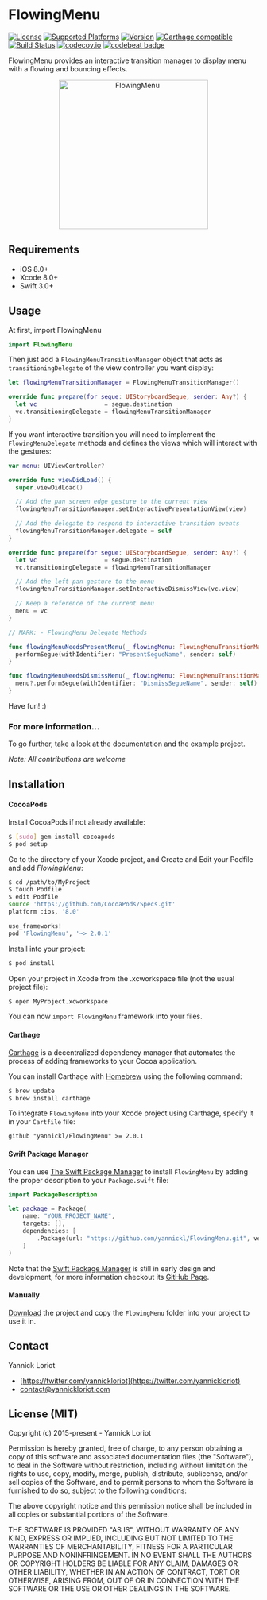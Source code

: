 # FlowingMenu

[![License](https://cocoapod-badges.herokuapp.com/l/FlowingMenu/badge.svg)](http://cocoadocs.org/docsets/FlowingMenu/) [![Supported Platforms](https://cocoapod-badges.herokuapp.com/p/FlowingMenu/badge.svg)](http://cocoadocs.org/docsets/FlowingMenu/) [![Version](https://cocoapod-badges.herokuapp.com/v/FlowingMenu/badge.svg)](http://cocoadocs.org/docsets/FlowingMenu/) [![Carthage compatible](https://img.shields.io/badge/Carthage-compatible-4BC51D.svg?style=flat)](https://github.com/Carthage/Carthage) [![Build Status](https://travis-ci.org/yannickl/FlowingMenu.svg?branch=master)](https://travis-ci.org/yannickl/FlowingMenu) [![codecov.io](http://codecov.io/github/yannickl/FlowingMenu/coverage.svg?branch=master)](http://codecov.io/github/yannickl/FlowingMenu?branch=master) [![codebeat badge](https://codebeat.co/badges/5b519917-eedc-4b7b-8a2d-9dfeed597894)](https://codebeat.co/projects/github-com-yannickl-flowingmenu)

FlowingMenu provides an interactive transition manager to display menu with a flowing and bouncing effects.

<p align="center">
  <img src="http://yannickloriot.com/resources/flowingmenu.gif" alt="FlowingMenu" width="300"/>
</p>

## Requirements

- iOS 8.0+
- Xcode 8.0+
- Swift 3.0+

## Usage

At first, import FlowingMenu

```swift
import FlowingMenu
```

Then just add a `FlowingMenuTransitionManager` object that acts as `transitioningDelegate` of the view controller you want display:

```swift
let flowingMenuTransitionManager = FlowingMenuTransitionManager()

override func prepare(for segue: UIStoryboardSegue, sender: Any?) {
  let vc                   = segue.destination
  vc.transitioningDelegate = flowingMenuTransitionManager
}
```

If you want interactive transition you will need to implement the `FlowingMenuDelegate` methods and defines the views which will interact with the gestures:

```swift
var menu: UIViewController?

override func viewDidLoad() {
  super.viewDidLoad()

  // Add the pan screen edge gesture to the current view
  flowingMenuTransitionManager.setInteractivePresentationView(view)

  // Add the delegate to respond to interactive transition events
  flowingMenuTransitionManager.delegate = self
}

override func prepare(for segue: UIStoryboardSegue, sender: Any?) {
  let vc                   = segue.destination
  vc.transitioningDelegate = flowingMenuTransitionManager

  // Add the left pan gesture to the menu
  flowingMenuTransitionManager.setInteractiveDismissView(vc.view)

  // Keep a reference of the current menu
  menu = vc
}

// MARK: - FlowingMenu Delegate Methods

func flowingMenuNeedsPresentMenu(_ flowingMenu: FlowingMenuTransitionManager) {
  performSegue(withIdentifier: "PresentSegueName", sender: self)
}

func flowingMenuNeedsDismissMenu(_ flowingMenu: FlowingMenuTransitionManager) {
  menu?.performSegue(withIdentifier: "DismissSegueName", sender: self)
}
```

Have fun! :)

### For more information...

To go further, take a look at the documentation and the example project.

*Note: All contributions are welcome*

## Installation

#### CocoaPods

Install CocoaPods if not already available:

``` bash
$ [sudo] gem install cocoapods
$ pod setup
```
Go to the directory of your Xcode project, and Create and Edit your Podfile and add _FlowingMenu_:

``` bash
$ cd /path/to/MyProject
$ touch Podfile
$ edit Podfile
source 'https://github.com/CocoaPods/Specs.git'
platform :ios, '8.0'

use_frameworks!
pod 'FlowingMenu', '~> 2.0.1'
```

Install into your project:

``` bash
$ pod install
```

Open your project in Xcode from the .xcworkspace file (not the usual project file):

``` bash
$ open MyProject.xcworkspace
```

You can now `import FlowingMenu` framework into your files.

#### Carthage

[Carthage](https://github.com/Carthage/Carthage) is a decentralized dependency manager that automates the process of adding frameworks to your Cocoa application.

You can install Carthage with [Homebrew](http://brew.sh/) using the following command:

```bash
$ brew update
$ brew install carthage
```

To integrate `FlowingMenu` into your Xcode project using Carthage, specify it in your `Cartfile` file:

```ogdl
github "yannickl/FlowingMenu" >= 2.0.1
```

#### Swift Package Manager
You can use [The Swift Package Manager](https://swift.org/package-manager) to install `FlowingMenu` by adding the proper description to your `Package.swift` file:
```swift
import PackageDescription

let package = Package(
    name: "YOUR_PROJECT_NAME",
    targets: [],
    dependencies: [
        .Package(url: "https://github.com/yannickl/FlowingMenu.git", versions: "2.0.1" ..< Version.max)
    ]
)
```

Note that the [Swift Package Manager](https://swift.org/package-manager) is still in early design and development, for more information checkout its [GitHub Page](https://github.com/apple/swift-package-manager).

#### Manually

[Download](https://github.com/YannickL/FlowingMenu/archive/master.zip) the project and copy the `FlowingMenu` folder into your project to use it in.

## Contact

Yannick Loriot
 - [https://twitter.com/yannickloriot](https://twitter.com/yannickloriot)
 - [contact@yannickloriot.com](mailto:contact@yannickloriot.com)


## License (MIT)

Copyright (c) 2015-present - Yannick Loriot

Permission is hereby granted, free of charge, to any person obtaining a copy
of this software and associated documentation files (the "Software"), to deal
in the Software without restriction, including without limitation the rights
to use, copy, modify, merge, publish, distribute, sublicense, and/or sell
copies of the Software, and to permit persons to whom the Software is
furnished to do so, subject to the following conditions:

The above copyright notice and this permission notice shall be included in
all copies or substantial portions of the Software.

THE SOFTWARE IS PROVIDED "AS IS", WITHOUT WARRANTY OF ANY KIND, EXPRESS OR
IMPLIED, INCLUDING BUT NOT LIMITED TO THE WARRANTIES OF MERCHANTABILITY,
FITNESS FOR A PARTICULAR PURPOSE AND NONINFRINGEMENT. IN NO EVENT SHALL THE
AUTHORS OR COPYRIGHT HOLDERS BE LIABLE FOR ANY CLAIM, DAMAGES OR OTHER
LIABILITY, WHETHER IN AN ACTION OF CONTRACT, TORT OR OTHERWISE, ARISING FROM,
OUT OF OR IN CONNECTION WITH THE SOFTWARE OR THE USE OR OTHER DEALINGS IN
THE SOFTWARE.
